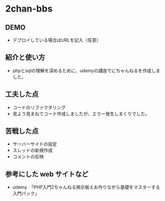# 2chan-bbs

## DEMO

  - デプロイしている場合はURLを記入（任意）

## 紹介と使い方

  - phpとsqlの理解を深めるために、udemyの講座でにちゃんねるを作成しました。

## 工夫した点

  - コードのリファクタリング
  - 見よう見まねでコード作成しましたが、エラー発生しまくりでした。

## 苦戦した点

  - サーバーサイドの設定
  - スレッドの新規作成
  - コメントの反映

## 参考にした web サイトなど

  - udemy　「PHP入門2ちゃんねる掲示板えお作りながら基礎をマスターする入門パック」
